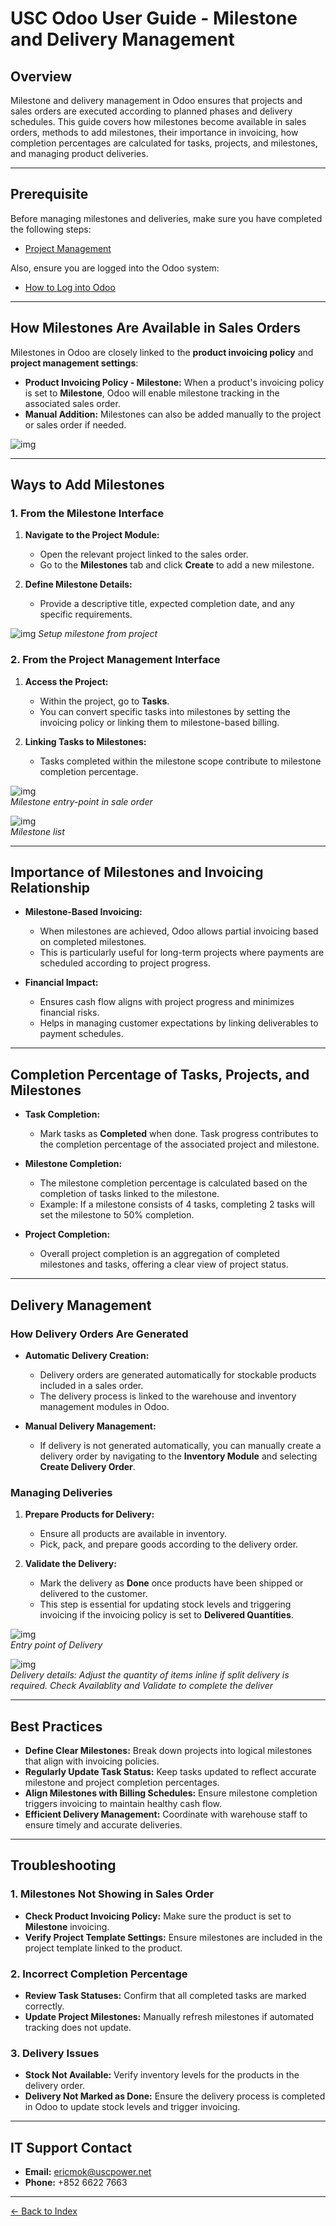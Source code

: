 # USC Odoo User Guide - Milestone and Delivery Management

## Overview
Milestone and delivery management in Odoo ensures that projects and sales orders are executed according to planned phases and delivery schedules. This guide covers how milestones become available in sales orders, methods to add milestones, their importance in invoicing, how completion percentages are calculated for tasks, projects, and milestones, and managing product deliveries.

---

## Prerequisite

Before managing milestones and deliveries, make sure you have completed the following steps:

- [Project Management](./project-management.md)

Also, ensure you are logged into the Odoo system:

- [How to Log into Odoo](../getting-start/logging-into.md)

---

## How Milestones Are Available in Sales Orders

Milestones in Odoo are closely linked to the **product invoicing policy** and **project management settings**:

- **Product Invoicing Policy - Milestone:** When a product's invoicing policy is set to **Milestone**, Odoo will enable milestone tracking in the associated sales order.
- **Manual Addition:** Milestones can also be added manually to the project or sales order if needed.

![img](./product_type_invoicing.png)

---

## Ways to Add Milestones

### 1. **From the Milestone Interface**

1. **Navigate to the Project Module:**
      - Open the relevant project linked to the sales order.
      - Go to the **Milestones** tab and click **Create** to add a new milestone.

2. **Define Milestone Details:**
      - Provide a descriptive title, expected completion date, and any specific requirements.

![img](./project_milestone.png)
*Setup milestone from project*

### 2. **From the Project Management Interface**

1. **Access the Project:**
   - Within the project, go to **Tasks**.
   - You can convert specific tasks into milestones by setting the invoicing policy or linking them to milestone-based billing.

2. **Linking Tasks to Milestones:**
   - Tasks completed within the milestone scope contribute to milestone completion percentage.

![img](./sale-order-milestone.png)  
*Milestone entry-point in sale order*  

![img](./sale-order-milestone2.png)  
*Milestone list*

---

## Importance of Milestones and Invoicing Relationship

- **Milestone-Based Invoicing:**
     - When milestones are achieved, Odoo allows partial invoicing based on completed milestones.
     - This is particularly useful for long-term projects where payments are scheduled according to project progress.

- **Financial Impact:**
     - Ensures cash flow aligns with project progress and minimizes financial risks.
     - Helps in managing customer expectations by linking deliverables to payment schedules.

---

## Completion Percentage of Tasks, Projects, and Milestones

- **Task Completion:**
     - Mark tasks as **Completed** when done. Task progress contributes to the completion percentage of the associated project and milestone.

- **Milestone Completion:**
     - The milestone completion percentage is calculated based on the completion of tasks linked to the milestone.
     - Example: If a milestone consists of 4 tasks, completing 2 tasks will set the milestone to 50% completion.

- **Project Completion:**
     - Overall project completion is an aggregation of completed milestones and tasks, offering a clear view of project status.

---

## Delivery Management

### How Delivery Orders Are Generated

- **Automatic Delivery Creation:**
     - Delivery orders are generated automatically for stockable products included in a sales order.
     - The delivery process is linked to the warehouse and inventory management modules in Odoo.

- **Manual Delivery Management:**
     - If delivery is not generated automatically, you can manually create a delivery order by navigating to the **Inventory Module** and selecting **Create Delivery Order**.

### Managing Deliveries

1. **Prepare Products for Delivery:**
      - Ensure all products are available in inventory.
      - Pick, pack, and prepare goods according to the delivery order.

2. **Validate the Delivery:**
      - Mark the delivery as **Done** once products have been shipped or delivered to the customer.
      - This step is essential for updating stock levels and triggering invoicing if the invoicing policy is set to **Delivered Quantities**.

![img](./delivery_entry.png)  
*Entry point of Delivery*  

![img](./delivery_quantity.png)  
*Delivery details: Adjust the quantity of items inline if split delivery is required. Check Availablity and Validate to complete the deliver*

---

## Best Practices

- **Define Clear Milestones:** Break down projects into logical milestones that align with invoicing policies.
- **Regularly Update Task Status:** Keep tasks updated to reflect accurate milestone and project completion percentages.
- **Align Milestones with Billing Schedules:** Ensure milestone completion triggers invoicing to maintain healthy cash flow.
- **Efficient Delivery Management:** Coordinate with warehouse staff to ensure timely and accurate deliveries.

---

## Troubleshooting

### 1. Milestones Not Showing in Sales Order

- **Check Product Invoicing Policy:** Make sure the product is set to **Milestone** invoicing.
- **Verify Project Template Settings:** Ensure milestones are included in the project template linked to the product.

### 2. Incorrect Completion Percentage

- **Review Task Statuses:** Confirm that all completed tasks are marked correctly.
- **Update Project Milestones:** Manually refresh milestones if automated tracking does not update.

### 3. Delivery Issues

- **Stock Not Available:** Verify inventory levels for the products in the delivery order.
- **Delivery Not Marked as Done:** Ensure the delivery process is completed in Odoo to update stock levels and trigger invoicing.

---

## IT Support Contact

- **Email:** [ericmok@uscpower.net](mailto:ericmok@uscpower.net)
- **Phone:** +852 6622 7663

---

[<- Back to Index](../../../index.md)

